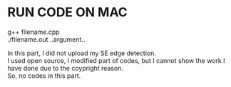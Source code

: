 # RUN CODE ON MAC  

g++ filename.cpp  
./filename.out ..argument..

In this part, I did not upload my SE edge detection.   
I used open source, I modified part of codes, but I cannot show the work I have done due to the coypright reason.  
So, no codes in this part.
